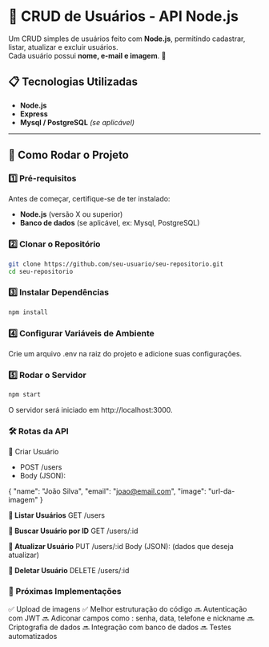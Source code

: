 # 📌 CRUD de Usuários - API Node.js

Um CRUD simples de usuários feito com **Node.js**, permitindo cadastrar, listar, atualizar e excluir usuários.  
Cada usuário possui **nome, e-mail e imagem**. 🚀

## 📋 Tecnologias Utilizadas

- **Node.js**
- **Express**
- **Mysql / PostgreSQL** _(se aplicável)_

---

## 🚀 Como Rodar o Projeto

### 1️⃣ Pré-requisitos

Antes de começar, certifique-se de ter instalado:

- **Node.js** (versão X ou superior)
- **Banco de dados** (se aplicável, ex: Mysql, PostgreSQL)

### 2️⃣ Clonar o Repositório

```bash
git clone https://github.com/seu-usuario/seu-repositorio.git
cd seu-repositorio
```

### 3️⃣ Instalar Dependências

```bash
npm install
```

### 4️⃣ Configurar Variáveis de Ambiente

Crie um arquivo .env na raiz do projeto e adicione suas configurações.

### 5️⃣ Rodar o Servidor

```bash
npm start
```

O servidor será iniciado em http://localhost:3000.

### 🛠️ Rotas da API

🔹 Criar Usuário

- POST /users
- Body (JSON):

{
"name": "João Silva",
"email": "joao@email.com",
"image": "url-da-imagem"
}

**🔹 Listar Usuários**
GET /users

**🔹 Buscar Usuário por ID**
GET /users/:id

**🔹 Atualizar Usuário**
PUT /users/:id
Body (JSON): (dados que deseja atualizar)

**🔹 Deletar Usuário**
DELETE /users/:id

### 📌 Próximas Implementações

✅ Upload de imagens
✅ Melhor estruturação do código
🔜 Autenticação com JWT
🔜 Adiconar campos como : senha, data, telefone e nickname 
🔜 Criptografia de dados
🔜 Integração com banco de dados
🔜 Testes automatizados
